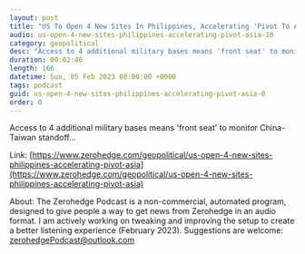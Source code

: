 ```yaml
---
layout: post
title: "US To Open 4 New Sites In Philippines, Accelerating 'Pivot To Asia'"
audio: us-open-4-new-sites-philippines-accelerating-pivot-asia-10
category: geopolitical
desc: "Access to 4 additional military bases means 'front seat' to monitor China-Taiwan standoff..."
duration: 00:02:46
length: 166
datetime: Sun, 05 Feb 2023 00:00:00 +0000
tags: podcast
guid: us-open-4-new-sites-philippines-accelerating-pivot-asia-0
order: 0
---
```

Access to 4 additional military bases means 'front seat' to monitor China-Taiwan standoff...

Link: [https://www.zerohedge.com/geopolitical/us-open-4-new-sites-philippines-accelerating-pivot-asia](https://www.zerohedge.com/geopolitical/us-open-4-new-sites-philippines-accelerating-pivot-asia)

About: The Zerohedge Podcast is a non-commercial, automated program, designed to give people a way to get news from Zerohedge in an audio format.  I am actively working on tweaking and improving the setup to create a better listening experience (February 2023).  Suggestions are welcome: [zerohedgePodcast@outlook.com](mailto:zerohedgePodcast@outlook.com)